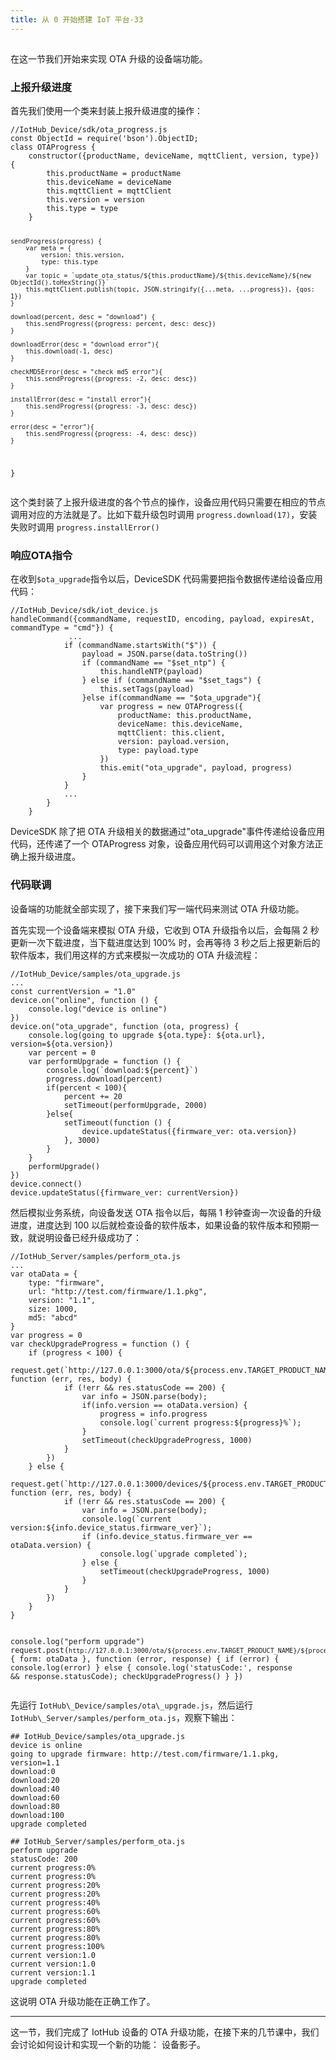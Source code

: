 ```yaml
---
title: 从 0 开始搭建 IoT 平台-33
---
```

<article id="topicContainer" class="column_content"><h2 class="topic_title"></h2><div><p>在这一节我们开始来实现 OTA 升级的设备端功能。</p>
<h3 id="">上报升级进度</h3>
<p>首先我们使用一个类来封装上报升级进度的操作：</p>
<pre><code class="javascript language-javascript">//IotHub_Device/sdk/ota_progress.js
const ObjectId = require('bson').ObjectID;
class OTAProgress {
    constructor({productName, deviceName, mqttClient, version, type}) {
        this.productName = productName
        this.deviceName = deviceName
        this.mqttClient = mqttClient
        this.version = version
        this.type = type
    }

    sendProgress(progress) {
        var meta = {
            version: this.version,
            type: this.type
        }
        var topic = `update_ota_status/${this.productName}/${this.deviceName}/${new ObjectId().toHexString()}`
        this.mqttClient.publish(topic, JSON.stringify({...meta, ...progress}), {qos: 1})
    }

    download(percent, desc = "download") {
        this.sendProgress({progress: percent, desc: desc})
    }

    downloadError(desc = "download error"){
        this.download(-1, desc)
    }

    checkMD5Error(desc = "check md5 error"){
        this.sendProgress({progress: -2, desc: desc})
    }

    installError(desc = "install error"){
        this.sendProgress({progress: -3, desc: desc})
    }

    error(desc = "error"){
        this.sendProgress({progress: -4, desc: desc})
    }
}
</code></pre>
<p>这个类封装了上报升级进度的各个节点的操作，设备应用代码只需要在相应的节点调用对应的方法就是了。比如下载升级包时调用 <code>progress.download(17)</code>，安装失败时调用 <code>progress.installError()</code></p>
<h3 id="ota">响应OTA指令</h3>
<p>在收到<code>$ota_upgrade</code>指令以后，DeviceSDK 代码需要把指令数据传递给设备应用代码：</p>
<pre><code class="javascript language-javascript">//IotHub_Device/sdk/iot_device.js
handleCommand({commandName, requestID, encoding, payload, expiresAt, commandType = "cmd"}) {
             ...
            if (commandName.startsWith("$")) {
                payload = JSON.parse(data.toString())
                if (commandName == "$set_ntp") {
                    this.handleNTP(payload)
                } else if (commandName == "$set_tags") {
                    this.setTags(payload)
                }else if(commandName == "$ota_upgrade"){
                    var progress = new OTAProgress({
                        productName: this.productName,
                        deviceName: this.deviceName,
                        mqttClient: this.client,
                        version: payload.version,
                        type: payload.type
                    })
                    this.emit("ota_upgrade", payload, progress)
                }
            }
            ...
        }
    }
</code></pre>
<p>DeviceSDK 除了把 OTA 升级相关的数据通过"ota_upgrade"事件传递给设备应用代码，还传递了一个 OTAProgress 对象，设备应用代码可以调用这个对象方法正确上报升级进度。 </p>
<h3 id="-1">代码联调</h3>
<p>设备端的功能就全部实现了，接下来我们写一端代码来测试 OTA 升级功能。</p>
<p>首先实现一个设备端来模拟 OTA 升级，它收到 OTA 升级指令以后，会每隔 2 秒更新一次下载进度，当下载进度达到 100% 时，会再等待 3 秒之后上报更新后的软件版本，我们用这样的方式来模拟一次成功的 OTA 升级流程：</p>
<pre><code class="javascript language-javascript">//IotHub_Device/samples/ota_upgrade.js
...
const currentVersion = "1.0"
device.on("online", function () {
    console.log("device is online")
})
device.on("ota_upgrade", function (ota, progress) {
    console.log(going to upgrade ${ota.type}: ${ota.url}, version=${ota.version})
    var percent = 0
    var performUpgrade = function () {
        console.log(`download:${percent}`)
        progress.download(percent)
        if(percent &lt; 100){
            percent += 20
            setTimeout(performUpgrade, 2000)
        }else{
            setTimeout(function () {
                device.updateStatus({firmware_ver: ota.version})
            }, 3000)
        }
    }
    performUpgrade()
})
device.connect()
device.updateStatus({firmware_ver: currentVersion})
</code></pre>
<p>然后模拟业务系统，向设备发送 OTA 指令以后，每隔 1 秒钟查询一次设备的升级进度，进度达到 100 以后就检查设备的软件版本，如果设备的软件版本和预期一致，就说明设备已经升级成功了：</p>
<pre><code class="javascript language-javascript">//IotHub_Server/samples/perform_ota.js
...
var otaData = {
    type: "firmware",
    url: "http://test.com/firmware/1.1.pkg",
    version: "1.1",
    size: 1000,
    md5: "abcd"
}
var progress = 0
var checkUpgradeProgress = function () {
    if (progress &lt; 100) {
        request.get(`http://127.0.0.1:3000/ota/${process.env.TARGET_PRODUCT_NAME}/${process.env.TARGET_DEVICE_NAME}`, function (err, res, body) {
            if (!err &amp;&amp; res.statusCode == 200) {
                var info = JSON.parse(body);
                if(info.version == otaData.version) {
                    progress = info.progress
                    console.log(`current progress:${progress}%`);
                }
                setTimeout(checkUpgradeProgress, 1000)
            }
        })
    } else {
        request.get(`http://127.0.0.1:3000/devices/${process.env.TARGET_PRODUCT_NAME}/${process.env.TARGET_DEVICE_NAME}`, function (err, res, body) {
            if (!err &amp;&amp; res.statusCode == 200) {
                var info = JSON.parse(body);
                console.log(`current version:${info.device_status.firmware_ver}`);
                if (info.device_status.firmware_ver == otaData.version) {
                    console.log(`upgrade completed`);
                } else {
                    setTimeout(checkUpgradeProgress, 1000)
                }
            }
        })
    }
}

console.log("perform upgrade")
request.post(`http://127.0.0.1:3000/ota/${process.env.TARGET_PRODUCT_NAME}/${process.env.TARGET_DEVICE_NAME}`, {
    form: otaData
}, function (error, response) {
    if (error) {
        console.log(error)
    } else {
        console.log('statusCode:', response &amp;&amp; response.statusCode);
        checkUpgradeProgress()
    }
})
</code></pre>
<p>先运行 <code>IotHub\_Device/samples/ota\_upgrade.js</code>，然后运行 <code>IotHub\_Server/samples/perform_ota.js</code>，观察下输出：</p>
<pre><code>## IotHub_Device/samples/ota_upgrade.js
device is online
going to upgrade firmware: http://test.com/firmware/1.1.pkg, version=1.1
download:0
download:20
download:40
download:60
download:80
download:100
upgrade completed
</code></pre>
<pre><code>## IotHub_Server/samples/perform_ota.js
perform upgrade
statusCode: 200
current progress:0%
current progress:0%
current progress:20%
current progress:20%
current progress:40%
current progress:60%
current progress:60%
current progress:80%
current progress:80%
current progress:100%
current version:1.0
current version:1.0
current version:1.1
upgrade completed
</code></pre>
<p>这说明 OTA 升级功能在正确工作了。 </p>
<hr />
<p>这一节，我们完成了 IotHub 设备的 OTA 升级功能，在接下来的几节课中，我们会讨论如何设计和实现一个新的功能： 设备影子。</p></div></article>